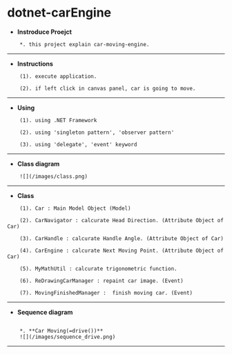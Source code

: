 # dotnet-carEngine

* **Instroduce Proejct**
```
	*. this project explain car-moving-engine.
```

---

* **Instructions**
```
    (1). execute application.

    (2). if left click in canvas panel, car is going to move.
```

---

* **Using**
```
    (1). using .NET Framework

    (2). using 'singleton pattern', 'observer pattern'

    (3). using 'delegate', 'event' keyword
```

---

* **Class diagram**
```
	![](/images/class.png)
```

---

* **Class**
```
	(1). Car : Main Model Object (Model)
	
	(2). CarNavigator : calcurate Head Direction. (Attribute Object of Car)
	
	(3). CarHandle : calcurate Handle Angle. (Attribute Object of Car)
	
	(4). CarEngine : calcurate Next Moving Point. (Attribute Object of Car)
	
	(5). MyMathUtil : calcurate trigonometric function.
	
	(6). ReDrawingCarManager : repaint car image. (Event)
	
	(7). MovingFinishedManager :  finish moving car. (Event)
```	
	
---

* **Sequence diagram**
```

	*. **Car Moving(=drive())**
	![](/images/sequence_drive.png)
```

---